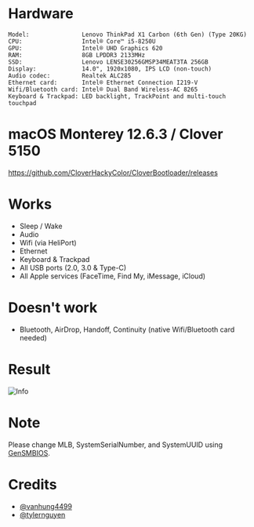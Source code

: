 # Hardware

```
Model:               Lenovo ThinkPad X1 Carbon (6th Gen) (Type 20KG)
CPU:                 Intel® Core™ i5-8250U
GPU:                 Intel® UHD Graphics 620
RAM:                 8GB LPDDR3 2133MHz
SSD:                 Lenovo LENSE30256GMSP34MEAT3TA 256GB
Display:             14.0", 1920x1080, IPS LCD (non-touch)
Audio codec:         Realtek ALC285
Ethernet card:       Intel® Ethernet Connection I219-V
Wifi/Bluetooth card: Intel® Dual Band Wireless-AC 8265
Keyboard & Trackpad: LED backlight, TrackPoint and multi-touch touchpad
```

# macOS Monterey 12.6.3 / Clover 5150

https://github.com/CloverHackyColor/CloverBootloader/releases

# Works
- Sleep / Wake
- Audio
- Wifi (via HeliPort)
- Ethernet
- Keyboard & Trackpad
- All USB ports (2.0, 3.0 & Type-C)
- All Apple services (FaceTime, Find My, iMessage, iCloud)

# Doesn't work
- Bluetooth, AirDrop, Handoff, Continuity (native Wifi/Bluetooth card needed)

# Result
![Info](https://github.com/doanthevu1910/Rachel/blob/master/images/Screenshot%202023-02-14%20at%2012.42.51.png)

# Note

Please change MLB, SystemSerialNumber, and SystemUUID using [GenSMBIOS](https://github.com/corpnewt/GenSMBIOS).

# Credits
- [@vanhung4499](https://github.com/vanhung4499/x1c6-clover-hackintosh)
- [@tylernguyen](https://github.com/tylernguyen/x1c6-hackintosh)
